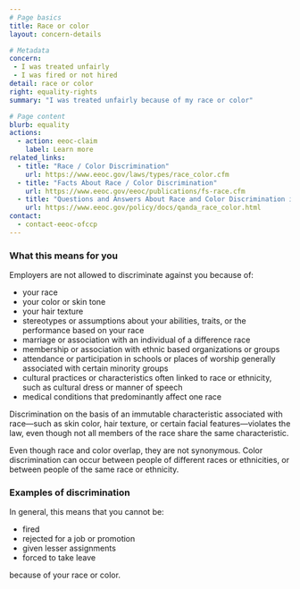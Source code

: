 ```yaml
---
# Page basics
title: Race or color
layout: concern-details

# Metadata
concern:
 - I was treated unfairly
 - I was fired or not hired
detail: race or color
right: equality-rights
summary: "I was treated unfairly because of my race or color"

# Page content
blurb: equality
actions:
  - action: eeoc-claim
    label: Learn more
related_links:
  - title: "Race / Color Discrimination"
    url: https://www.eeoc.gov/laws/types/race_color.cfm
  - title: "Facts About Race / Color Discrimination"
    url: https://www.eeoc.gov/eeoc/publications/fs-race.cfm
  - title: "Questions and Answers About Race and Color Discrimination in Employment"
    url: https://www.eeoc.gov/policy/docs/qanda_race_color.html
contact:
  - contact-eeoc-ofccp
---
```


### What this means for you

Employers are not allowed to discriminate against you because of:

- your race
- your color or skin tone
- your hair texture
- stereotypes or assumptions about your abilities, traits, or the performance based on your race
- marriage or association with an individual of a difference race
- membership or association with ethnic based organizations or groups
- attendance or participation in schools or places of worship generally associated with certain minority groups
- cultural practices or characteristics often linked to race or ethnicity, such as cultural dress or manner of speech
- medical conditions that predominantly affect one race

Discrimination on the basis of an immutable characteristic associated with race—such as skin color, hair texture, or certain facial features—violates the law, even though not all members of the race share the same characteristic.

Even though race and color overlap, they are not synonymous. Color discrimination can occur between people of different races or ethnicities, or between people of the same race or ethnicity.

### Examples of discrimination

In general, this means that you cannot be:

- fired
- rejected for a job or promotion
- given lesser assignments
- forced to take leave

because of your race or color.
